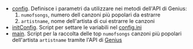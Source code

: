 - [config](./pyGetLyrics/config.ini). Definisce i parametri da utilizzare nei metodi dell'API di Genius:
  1. `numofsongs`, numero dell canzoni più popolari da estrarre
  2. `artistname`, nome dell'artista di cui estrarre le canzoni
- [initConfig](./pyGetLyrics/initConfig.ipynb). Script per settare le variabili nel [config.ini](./pyGetLyrics/config.ini)
- [main](./pyGetLyrics/main.ipynb). Script per la raccolta delle top `numofsongs` canzoni più popolari dell'artista `artistname` tramite l'API di [Genius](https://genius.com/)
